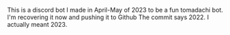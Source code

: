 This is a discord bot I made in April-May of 2023 to be a fun tomadachi bot. I'm recovering it now and pushing it to Github
The commit says 2022. I actually meant 2023.